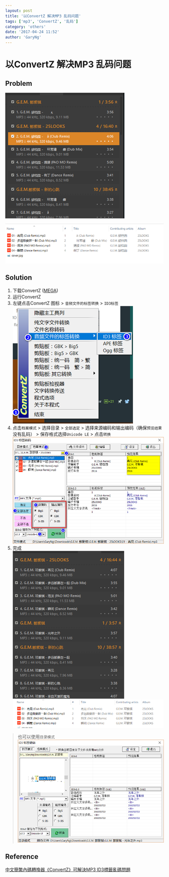 ```yaml
---
layout: post
title: '以ConvertZ 解决MP3 乱码问题'
tags: ['mp3', 'ConvertZ', '乱码']
category: 'others'
date: '2017-04-24 11:52'
author: 'GaryNg'
---
```


# 以ConvertZ 解决MP3 乱码问题

## Problem
![MP3 乱码](../images/posts/用convertz-解决mp3-乱码问题/2017-04-24_120118.png)

![MP3 乱码](../images/posts/用convertz-解决mp3-乱码问题/2017-04-24_120249.png)

## Solution
1. 下载ConvertZ ([MEGA](https://mega.nz/#!nVZhgI4K!PE59beyaVxBmZyNZTu47btsrPcAe1myCv_jlunGcy9U))
2. 运行ConvertZ
3. 左键点击ConvertZ 图标 > `音频文件的标签转换` > `ID3标签`  
![ID3](../images/posts/用convertz-解决mp3-乱码问题/2017-04-24_120904.png)
4. 点击`档案模式` > 选择目录 > `全部选定` > 选择来源编码和输出编码（确保`预览结果`没有乱码） > 保存格式选择`Unicode LE` > 点击`转换`  
![转换设置](../images/posts/用convertz-解决mp3-乱码问题/2017-04-24_121118.png)
5. 完成  
![完成](../images/posts/用convertz-解决mp3-乱码问题/2017-04-24_121856.png)  
![完成](../images/posts/用convertz-解决mp3-乱码问题/2017-04-24_122152.png)
> 也可以使用`目录模式`  
> ![目录模式](../images/posts/用convertz-解决mp3-乱码问题/2017-04-24_121622.png)

## Reference
[中文簡繁內碼轉換器《ConvertZ》可解決MP3 ID3標籤亂碼問題](https://steachs.com/archives/1899)
